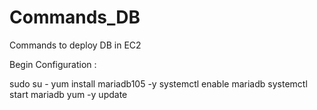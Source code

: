 
# Commands_DB
Commands to deploy DB in EC2

Begin Configuration :

sudo su -
yum install mariadb105 -y
systemctl enable mariadb
systemctl start mariadb
yum -y update  

